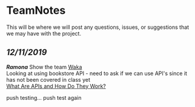 # TeamNotes 

This will be where we will post any questions, issues, or suggestions that we may have with the project.

## *12/11/2019*    
***Ramona***
Show the team [Waka](https://wakatime.com/)  
Looking at using bookstore API - need to ask if we can use API's since it has not been covered in class yet    
[What Are APIs and How Do They Work?](https://www.programmableweb.com/api-university/what-are-apis-and-how-do-they-work)  


push testing...
push test again